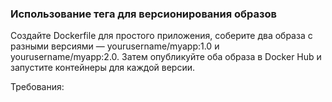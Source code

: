 
### Использование тега для версионирования образов

Создайте Dockerfile для простого приложения, соберите два образа с разными версиями — yourusername/myapp:1.0 и yourusername/myapp:2.0. Затем опубликуйте оба образа в Docker Hub и запустите контейнеры для каждой версии.

Требования:
